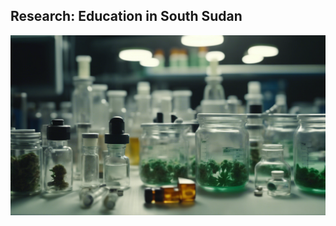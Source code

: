 ## Research: Education in South Sudan
<a href="https://njwsn.github.io/pages/drug-policy-innovation"> <img src="images/drugs-procurement-sd.png"/> </a>
